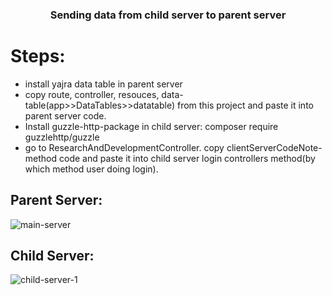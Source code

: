 <h3 align="center"> Sending data from child server to parent server </h3>

# Steps:

* install yajra data table in parent server
* copy route, controller, resouces, data-table(app>>DataTables>>datatable) from this project and paste it into parent server code.
* Install guzzle-http-package in child server: composer require guzzlehttp/guzzle
* go to ResearchAndDevelopmentController. copy clientServerCodeNote-method code and paste it into child server login controllers method(by which method user doing login).
  

## Parent Server:
![main-server](https://github.com/Selim1710/One_Server_TO_Another_Data_Passing/assets/93088169/2624ffb1-0312-4315-b6a0-67d39fccb550)


## Child Server:
![child-server-1](https://github.com/Selim1710/One_Server_TO_Another_Data_Passing/assets/93088169/4ead3799-8a90-43d2-bfb6-68dcbe24d32e)
